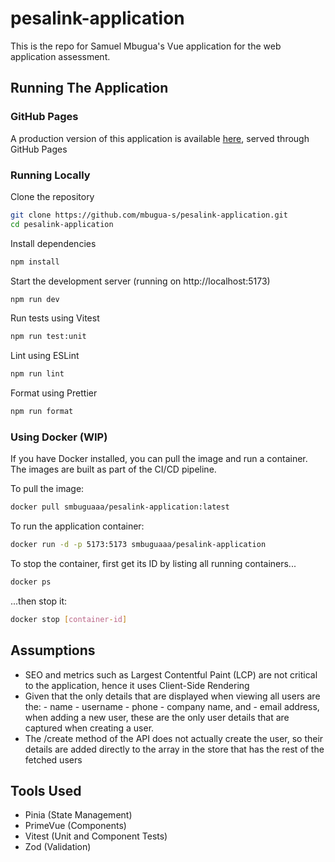 # pesalink-application

This is the repo for Samuel Mbugua's Vue application for the web application assessment.

## Running The Application

### GitHub Pages

A production version of this application is available [here](https://mbugua-s.github.io/pesalink-application/), served through GitHub Pages

### Running Locally

Clone the repository

```sh
git clone https://github.com/mbugua-s/pesalink-application.git
cd pesalink-application
```

Install dependencies

```sh
npm install
```

Start the development server (running on http://localhost:5173)

```sh
npm run dev
```

Run tests using Vitest

```sh
npm run test:unit
```

Lint using ESLint

```sh
npm run lint
```

Format using Prettier

```sh
npm run format
```

### Using Docker (WIP)

If you have Docker installed, you can pull the image and run a container. The images are built as part of the CI/CD pipeline.

To pull the image:

```sh
docker pull smbuguaaa/pesalink-application:latest
```

To run the application container:

```sh
docker run -d -p 5173:5173 smbuguaaa/pesalink-application
```

To stop the container, first get its ID by listing all running containers...

```sh
docker ps
```

...then stop it:

```sh
docker stop [container-id]
```

## Assumptions

- SEO and metrics such as Largest Contentful Paint (LCP) are not critical to the application, hence it uses Client-Side Rendering
- Given that the only details that are displayed when viewing all users are the: - name - username - phone - company name, and - email address,
  when adding a new user, these are the only user details that are captured when creating a user.
- The /create method of the API does not actually create the user, so their details are added directly to the array in the store that has the rest of the fetched users

## Tools Used

- Pinia (State Management)
- PrimeVue (Components)
- Vitest (Unit and Component Tests)
- Zod (Validation)

